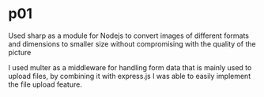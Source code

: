 # p01
Used sharp as a module for Nodejs to convert images of different formats and dimensions to smaller size without compromising with the quality of the picture

I used multer as a middleware for handling form data that is mainly used to upload files, by combining it with express.js I was able to easily implement the file upload feature.

